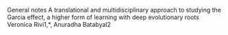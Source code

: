 General notes
A translational and multidisciplinary approach to studying  the Garcia effect, a higher form of learning with deep  evolutionary roots  Veronica Rivi1,*, Anuradha Batabyal2